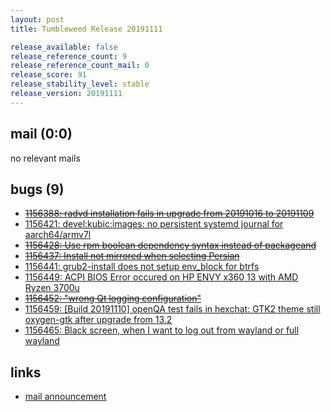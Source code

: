 ```yaml
---
layout: post
title: Tumbleweed Release 20191111

release_available: false
release_reference_count: 9
release_reference_count_mail: 0
release_score: 91
release_stability_level: stable
release_version: 20191111
---
```


## mail (0:0)

no relevant mails

## bugs (9)

<!--more-->

- ~~[1156388: radvd installation fails in upgrade from 20191016 to 20191109](https://bugzilla.opensuse.org/show_bug.cgi?id=1156388)~~
- [1156421: devel:kubic:images: no persistent systemd journal for aarch64/armv7l](https://bugzilla.opensuse.org/show_bug.cgi?id=1156421)
- ~~[1156428: Use rpm boolean dependency syntax instead of packageand](https://bugzilla.opensuse.org/show_bug.cgi?id=1156428)~~
- ~~[1156437: Install not mirrored when selecting Persian](https://bugzilla.opensuse.org/show_bug.cgi?id=1156437)~~
- [1156441: grub2-install does not setup env_block for btrfs](https://bugzilla.opensuse.org/show_bug.cgi?id=1156441)
- [1156449: ACPI BIOS Error occured on HP ENVY x360 13 with AMD Ryzen 3700u](https://bugzilla.opensuse.org/show_bug.cgi?id=1156449)
- ~~[1156452: "wrong Qt logging configuration"](https://bugzilla.opensuse.org/show_bug.cgi?id=1156452)~~
- [1156459: \[Build 20191110\] openQA test fails in hexchat: GTK2 theme still oxygen-gtk after upgrade from 13.2](https://bugzilla.opensuse.org/show_bug.cgi?id=1156459)
- [1156465: Black screen, when I want to log out from wayland or full wayland](https://bugzilla.opensuse.org/show_bug.cgi?id=1156465)



## links

- [mail announcement](https://lists.opensuse.org/opensuse-factory/2019-11/msg00214.html)
